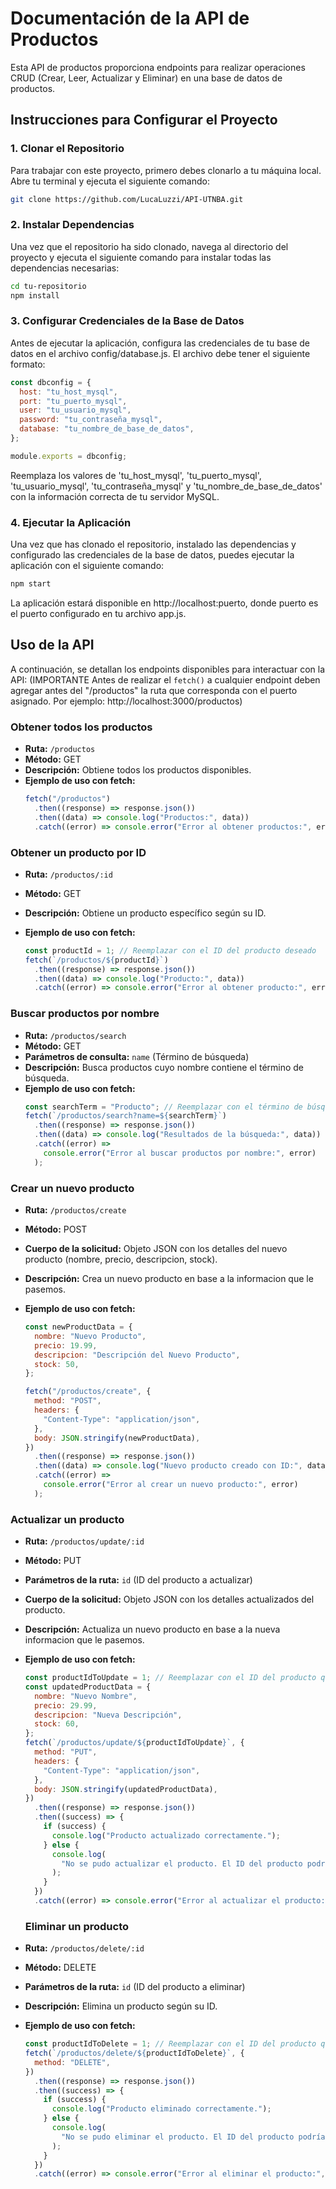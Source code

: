 # Documentación de la API de Productos

Esta API de productos proporciona endpoints para realizar operaciones CRUD (Crear, Leer, Actualizar y Eliminar) en una base de datos de productos.

## Instrucciones para Configurar el Proyecto

### 1. Clonar el Repositorio

Para trabajar con este proyecto, primero debes clonarlo a tu máquina local. Abre tu terminal y ejecuta el siguiente comando:

```bash
git clone https://github.com/LucaLuzzi/API-UTNBA.git
```

### 2. Instalar Dependencias

Una vez que el repositorio ha sido clonado, navega al directorio del proyecto y ejecuta el siguiente comando para instalar todas las dependencias necesarias:

```bash
cd tu-repositorio
npm install
```

### 3. Configurar Credenciales de la Base de Datos

Antes de ejecutar la aplicación, configura las credenciales de tu base de datos en el archivo config/database.js. El archivo debe tener el siguiente formato:

```javascript
const dbconfig = {
  host: "tu_host_mysql",
  port: "tu_puerto_mysql",
  user: "tu_usuario_mysql",
  password: "tu_contraseña_mysql",
  database: "tu_nombre_de_base_de_datos",
};

module.exports = dbconfig;
```

Reemplaza los valores de 'tu_host_mysql', 'tu_puerto_mysql', 'tu_usuario_mysql', 'tu_contraseña_mysql' y 'tu_nombre_de_base_de_datos' con la información correcta de tu servidor MySQL.

### 4. Ejecutar la Aplicación

Una vez que has clonado el repositorio, instalado las dependencias y configurado las credenciales de la base de datos, puedes ejecutar la aplicación con el siguiente comando:

```bash
npm start
```

La aplicación estará disponible en http://localhost:puerto, donde puerto es el puerto configurado en tu archivo app.js.

## Uso de la API

A continuación, se detallan los endpoints disponibles para interactuar con la API:
(IMPORTANTE Antes de realizar el `fetch()` a cualquier endpoint deben agregar antes del "/productos" la ruta que corresponda con el puerto asignado. Por ejemplo: http://localhost:3000/productos)

### Obtener todos los productos

- **Ruta:** `/productos`
- **Método:** GET
- **Descripción:** Obtiene todos los productos disponibles.
- **Ejemplo de uso con fetch:**
  ```javascript
  fetch("/productos")
    .then((response) => response.json())
    .then((data) => console.log("Productos:", data))
    .catch((error) => console.error("Error al obtener productos:", error));
  ```

### Obtener un producto por ID

- **Ruta:** `/productos/:id`
- **Método:** GET
- **Descripción:** Obtiene un producto específico según su ID.
- **Ejemplo de uso con fetch:**

  ```javascript
  const productId = 1; // Reemplazar con el ID del producto deseado
  fetch(`/productos/${productId}`)
    .then((response) => response.json())
    .then((data) => console.log("Producto:", data))
    .catch((error) => console.error("Error al obtener producto:", error));
  ```

### Buscar productos por nombre

- **Ruta:** `/productos/search`
- **Método:** GET
- **Parámetros de consulta:** `name` (Término de búsqueda)
- **Descripción:** Busca productos cuyo nombre contiene el término de búsqueda.
- **Ejemplo de uso con fetch:**
  ```javascript
  const searchTerm = "Producto"; // Reemplazar con el término de búsqueda deseado
  fetch(`/productos/search?name=${searchTerm}`)
    .then((response) => response.json())
    .then((data) => console.log("Resultados de la búsqueda:", data))
    .catch((error) =>
      console.error("Error al buscar productos por nombre:", error)
    );
  ```

### Crear un nuevo producto

- **Ruta:** `/productos/create`
- **Método:** POST
- **Cuerpo de la solicitud:** Objeto JSON con los detalles del nuevo producto (nombre, precio, descripcion, stock).
- **Descripción:** Crea un nuevo producto en base a la informacion que le pasemos.
- **Ejemplo de uso con fetch:**

  ```javascript
  const newProductData = {
    nombre: "Nuevo Producto",
    precio: 19.99,
    descripcion: "Descripción del Nuevo Producto",
    stock: 50,
  };

  fetch("/productos/create", {
    method: "POST",
    headers: {
      "Content-Type": "application/json",
    },
    body: JSON.stringify(newProductData),
  })
    .then((response) => response.json())
    .then((data) => console.log("Nuevo producto creado con ID:", data))
    .catch((error) =>
      console.error("Error al crear un nuevo producto:", error)
    );
  ```

### Actualizar un producto

- **Ruta:** `/productos/update/:id`
- **Método:** PUT
- **Parámetros de la ruta:** `id` (ID del producto a actualizar)
- **Cuerpo de la solicitud:** Objeto JSON con los detalles actualizados del producto.
- **Descripción:** Actualiza un nuevo producto en base a la nueva informacion que le pasemos.
- **Ejemplo de uso con fetch:**

  ```javascript
  const productIdToUpdate = 1; // Reemplazar con el ID del producto que deseas actualizar
  const updatedProductData = {
    nombre: "Nuevo Nombre",
    precio: 29.99,
    descripcion: "Nueva Descripción",
    stock: 60,
  };
  fetch(`/productos/update/${productIdToUpdate}`, {
    method: "PUT",
    headers: {
      "Content-Type": "application/json",
    },
    body: JSON.stringify(updatedProductData),
  })
    .then((response) => response.json())
    .then((success) => {
      if (success) {
        console.log("Producto actualizado correctamente.");
      } else {
        console.log(
          "No se pudo actualizar el producto. El ID del producto podría no existir."
        );
      }
    })
    .catch((error) => console.error("Error al actualizar el producto:", error));
  ```

  ### Eliminar un producto

- **Ruta:** `/productos/delete/:id`
- **Método:** DELETE
- **Parámetros de la ruta:** `id` (ID del producto a eliminar)
- **Descripción:** Elimina un producto según su ID.
- **Ejemplo de uso con fetch:**
  ```javascript
  const productIdToDelete = 1; // Reemplazar con el ID del producto que deseas eliminar
  fetch(`/productos/delete/${productIdToDelete}`, {
    method: "DELETE",
  })
    .then((response) => response.json())
    .then((success) => {
      if (success) {
        console.log("Producto eliminado correctamente.");
      } else {
        console.log(
          "No se pudo eliminar el producto. El ID del producto podría no existir."
        );
      }
    })
    .catch((error) => console.error("Error al eliminar el producto:", error));
  ```

